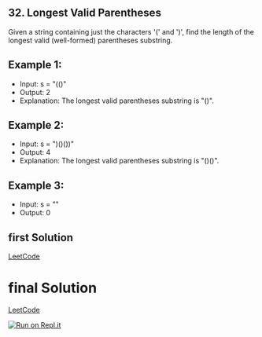 ## 32. Longest Valid Parentheses
Given a string containing just the characters '(' and ')', find the length of the longest valid (well-formed) parentheses substring.

## Example 1:
- Input: s = "(()"
- Output: 2
- Explanation: The longest valid parentheses substring is "()".

## Example 2:
- Input: s = ")()())"
- Output: 4
- Explanation: The longest valid parentheses substring is "()()".

## Example 3:
- Input: s = ""
- Output: 0

## first Solution
[LeetCode](https://leetcode.com/submissions/detail/706223800/)

# final Solution
[LeetCode]()

[![Run on Repl.it](https://repl.it/badge/github/oscharko/TS-LeetCode-32-Longest-Valid-Parentheses)](https://replit.com/@oscharko/TS-LeetCode-32-Longest-Valid-Parentheses)